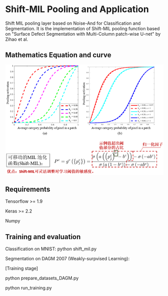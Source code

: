 # Shift-MIL Pooling and Application
Shift MIL pooling layer based on Noise-And for Classification and Segmentation. It is the implementation of Shift-MIL pooling function based on "Surface Defect Segmentation with Multi-Column patch-wise U-net" by Zihao et al.

## Mathematics Equation and curve 
![](Math_curve.png) 

## Requirements

Tensorflow >= 1.9

Keras >= 2.2

Numpy

## Training and evaluation 

Classification on MNIST: python shift_mil.py 

Segmentation on DAGM 2007 (Weakly-surpvised Learning): 

[Training stage]

python prepare_datasets_DAGM.py

python run_training.py
